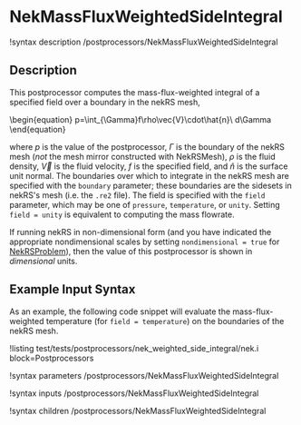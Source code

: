 # NekMassFluxWeightedSideIntegral

!syntax description /postprocessors/NekMassFluxWeightedSideIntegral

## Description

This postprocessor computes the mass-flux-weighted integral of
a specified field over a boundary in the nekRS mesh,

\begin{equation}
p=\int_{\Gamma}f\rho\vec{V}\cdot\hat{n}\ d\Gamma
\end{equation}

where $p$ is the value of the postprocessor,
$\Gamma$ is the boundary of the nekRS mesh (*not* the mesh mirror constructed with
NekRSMesh), $\rho$ is the fluid density, $\vec{V}$ is the fluid velocity,
$f$ is the specified field,
and $\hat{n}$ is the surface unit normal. The boundaries over which to integrate in
the nekRS mesh are specified with the `boundary` parameter; these boundaries
are the sidesets in nekRS's mesh (i.e. the `.re2` file). The field is specified with the `field` parameter, which may be one of
`pressure`, `temperature`, or `unity`. Setting `field = unity` is equivalent to computing
the mass flowrate.

If running nekRS in non-dimensional form (and you have indicated the
appropriate nondimensional scales by setting `nondimensional = true`
for [NekRSProblem](/problems/NekRSProblem.md)), then the value of this postprocessor
is shown in *dimensional* units.

## Example Input Syntax

As an example, the following code snippet will evaluate the
mass-flux-weighted temperature (for `field = temperature`)
on the boundaries of the nekRS mesh.

!listing test/tests/postprocessors/nek_weighted_side_integral/nek.i
  block=Postprocessors

!syntax parameters /postprocessors/NekMassFluxWeightedSideIntegral

!syntax inputs /postprocessors/NekMassFluxWeightedSideIntegral

!syntax children /postprocessors/NekMassFluxWeightedSideIntegral
